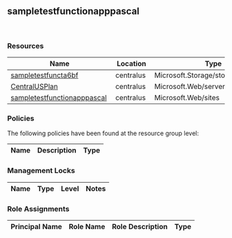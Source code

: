 
## sampletestfunctionapppascal 
 
### Resources


| Name | Location | Type |
| --- | --- | --- |
| [sampletestfuncta6bf](sampletestfuncta6bf--648825470.md)  | centralus  | Microsoft.Storage/storageAccounts  |
| [CentralUSPlan](CentralUSPlan-1196738636.md)  | centralus  | Microsoft.Web/serverFarms  |
| [sampletestfunctionapppascal](sampletestfunctionapppascal-2087036842.md)  | centralus  | Microsoft.Web/sites  |

### Policies
The following policies have been found at the resource group level: 

| Name | Description | Type |
| --- | --- | --- |

### Management Locks


| Name | Type | Level | Notes |
| --- | --- | --- | --- |

### Role Assignments


| Principal Name | Role Name | Role Description | Type |
| --- | --- | --- | --- |
